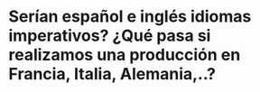# Serían español e inglés idiomas imperativos? ¿Qué pasa si realizamos una producción en Francia, Italia, Alemania,..?

